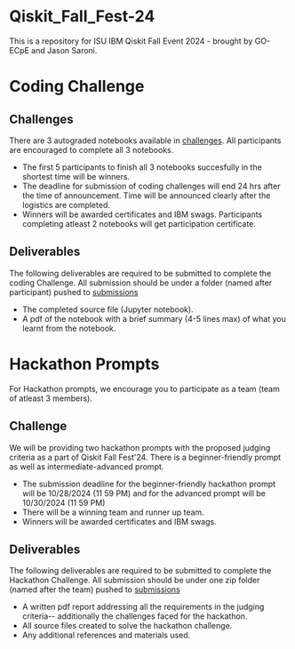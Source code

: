 # Qiskit_Fall_Fest-24
This is a repository for ISU IBM Qiskit Fall Event 2024 - brought by GO-ECpE and Jason Saroni.

# Coding Challenge
## Challenges
There are 3 autograded notebooks available in [challenges](Coding-challenge/challenges/). All participants are encouraged to complete all 3 notebooks.
* The first 5 participants to finish all 3 notebooks succesfully in the shortest time will be winners.
* The deadline for submission of coding challenges will end 24 hrs after the time of announcement. Time will be announced clearly after the logistics are completed.
* Winners will be awarded certificates and IBM swags. Participants completing atleast 2 notebooks will get participation certificate.

## Deliverables
The following deliverables are required to be submitted to complete the coding Challenge. All submission should be under a folder (named after participant) pushed to [submissions](Coding-challenge/submissions/) 
* The completed source file (Jupyter notebook).
* A pdf of the notebook with a brief summary (4-5 lines max) of what you learnt from the notebook.


# Hackathon Prompts
For Hackathon prompts, we encourage you to participate as a team (team of atleast 3 members).
## Challenge
We will be providing two hackathon prompts with the proposed judging criteria as a part of Qiskit Fall Fest'24. There is a beginner-friendly prompt as well as intermediate-advanced prompt.
* The submission deadline for the beginner-friendly hackathon prompt will be 10/28/2024 (11 59 PM) and for the advanced prompt will be 10/30/2024 (11 59 PM)
* There will be a winning team and runner up team. 
* Winners will be awarded certificates and IBM swags.
## Deliverables
The following deliverables are required to be submitted to complete the Hackathon Challenge. All submission should be under one zip folder (named after the team) pushed to [submissions](Hackathon-challenge/submissions/)
* A written pdf report addressing all the requirements in the judging criteria-- additionally the challenges faced for the hackathon.
* All source files created to solve the hackathon challenge.
* Any additional references and materials used.
